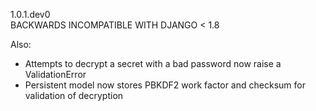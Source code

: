 1.0.1.dev0  
BACKWARDS INCOMPATIBLE WITH DJANGO < 1.8

Also:
- Attempts to decrypt a secret with a bad password now raise a ValidationError
- Persistent model now stores PBKDF2 work factor and checksum for validation of decryption 

